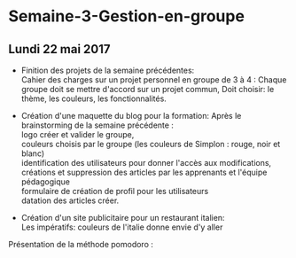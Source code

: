 # Semaine-3-Gestion-en-groupe

## Lundi 22 mai 2017
- Finition des projets de la semaine précédentes:  
Cahier des charges sur un projet personnel en groupe de 3 à 4 :
Chaque groupe doit se mettre d'accord sur un projet commun,
Doit choisir:
le thème,
les couleurs,
les fonctionnalités.

- Création d'une maquette du blog pour la formation:
Après le brainstorming de la semaine précédente :  
logo créer et valider le groupe,  
couleurs choisis par le groupe (les couleurs de Simplon : rouge, noir et blanc)  
identification des utilisateurs pour donner l'accès aux modifications, créations et suppression des articles par les apprenants et l'équipe pédagogique  
formulaire de création de profil pour les utilisateurs  
datation des articles créer.  

- Création d'un site publicitaire pour un restaurant italien:  
Les impératifs:
couleurs de l'italie
donne envie d'y aller

Présentation de la méthode pomodoro :
